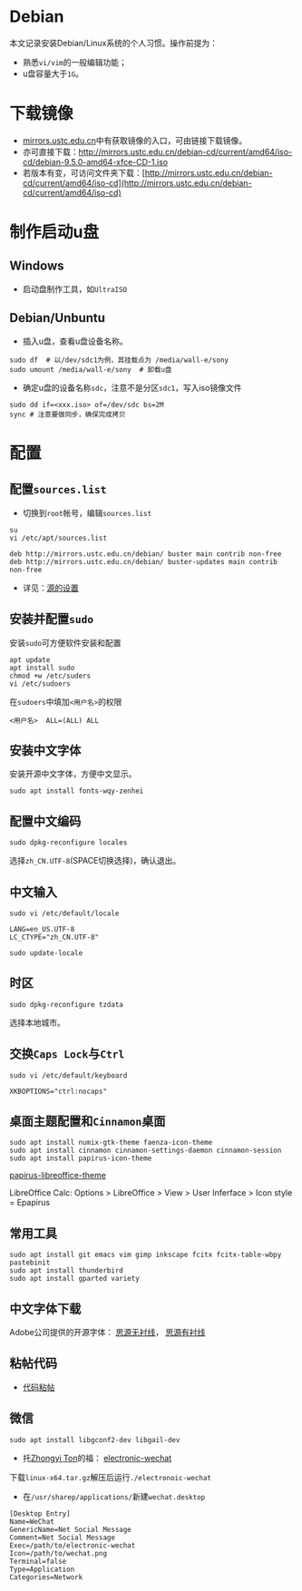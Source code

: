 # Debian

本文记录安装Debian/Linux系统的个人习惯。操作前提为：

- 熟悉`vi/vim`的一般编辑功能；
- u盘容量大于`1G`。

# 下载镜像
- [mirrors.ustc.edu.cn](http://mirrors.ustc.edu.cn)中有获取镜像的入口，可由链接下载镜像。 
- 亦可直接下载：[http://mirrors.ustc.edu.cn/debian-cd/current/amd64/iso-cd/debian-9.5.0-amd64-xfce-CD-1.iso ](http://mirrors.ustc.edu.cn/debian-cd/current/amd64/iso-cd/debian-9.5.0-amd64-xfce-CD-1.iso)
- 若版本有变，可访问文件夹下载：[http://mirrors.ustc.edu.cn/debian-cd/current/amd64/iso-cd](http://mirrors.ustc.edu.cn/debian-cd/current/amd64/iso-cd)

# 制作启动u盘

## Windows
- 启动盘制作工具，如`UltraISO`

## Debian/Unbuntu

- 插入u盘，查看u盘设备名称。
```
sudo df  # 以/dev/sdc1为例，其挂载点为 /media/wall-e/sony
sudo umount /media/wall-e/sony  # 卸载u盘

```

- 确定u盘的设备名称`sdc`，注意不是分区`sdc1`，写入iso镜像文件 

```
sudo dd if=<xxx.iso> of=/dev/sdc bs=2M
sync # 注意要做同步，确保完成拷贝
```

# 配置

## 配置`sources.list`

- 切换到`root`帐号，编辑`sources.list`

```
su
vi /etc/apt/sources.list
```

```
deb http://mirrors.ustc.edu.cn/debian/ buster main contrib non-free
deb http://mirrors.ustc.edu.cn/debian/ buster-updates main contrib non-free
```

- 详见：[源的设置](resources.md)

## 安装并配置`sudo`

安装`sudo`可方便软件安装和配置

```
apt update
apt install sudo
chmod +w /etc/suders
vi /etc/sudoers
```

在`sudoers`中填加`<用户名>`的权限

```
<用户名>  ALL=(ALL) ALL
```


## 安装中文字体

安装开源中文字体，方便中文显示。

```
sudo apt install fonts-wqy-zenhei
```

## 配置中文编码

```
sudo dpkg-reconfigure locales 
```

选择`zh_CN.UTF-8`(SPACE切换选择)，确认退出。

## 中文输入

```
sudo vi /etc/default/locale
```

```
LANG=en_US.UTF-8
LC_CTYPE="zh_CN.UTF-8"
```

```
sudo update-locale
```

## 时区

```
sudo dpkg-reconfigure tzdata
```

选择本地城市。

## 交换`Caps Lock`与`Ctrl`

```
sudo vi /etc/default/keyboard
```

```
XKBOPTIONS="ctrl:nocaps"

```


## 桌面主题配置和`Cinnamon`桌面

```
sudo apt install numix-gtk-theme faenza-icon-theme
sudo apt install cinnamon cinnamon-settings-daemon cinnamon-session
sudo apt install papirus-icon-theme
```
[papirus-libreoffice-theme](https://github.com/PapirusDevelopmentTeam/papirus-libreoffice-theme)

LibreOffice Calc: Options > LibreOffice > View > User Inferface > Icon style = Epapirus


## 常用工具

```
sudo apt install git emacs vim gimp inkscape fcitx fcitx-table-wbpy pastebinit
sudo apt install thunderbird
sudo apt install gparted variety 
```

## 中文字体下载

Adobe公司提供的开源字体： 
[思源无衬线](https://github.com/adobe-fonts/source-han-sans/tree/release)，
[思源有衬线](https://github.com/adobe-fonts/source-han-serif/tree/release)

##  粘帖代码

- [代码粘帖](pastebinit.md)

## 微信

```
sudo apt install libgconf2-dev libgail-dev
```

- 托[Zhongyi Ton](https://github.com/geeeeeeeeek)的福：
[electronic-wechat](https://github.com/geeeeeeeeek/electronic-wechat/releases/)

下载`linux-x64.tar.gz`解压后运行`./electronoic-wechat`

- 在`/usr/sharep/applications/`新建`wechat.desktop`

```
[Desktop Entry]
Name=WeChat
GenericName=Net Social Message
Comment=Net Social Message
Exec=/path/to/electronic-wechat
Icon=/path/to/wechat.png
Terminal=false
Type=Application
Categories=Network
```


